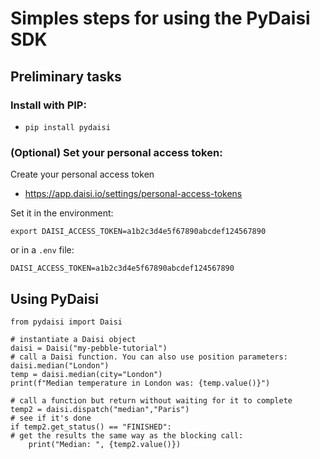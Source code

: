 # Simples steps for using the PyDaisi SDK

## Preliminary tasks

### Install with PIP:

- `pip install pydaisi`

### (Optional) Set your personal access token:

Create your personal access token

- https://app.daisi.io/settings/personal-access-tokens

Set it in the environment:
```
export DAISI_ACCESS_TOKEN=a1b2c3d4e5f67890abcdef124567890
```
or in a `.env` file:
```
DAISI_ACCESS_TOKEN=a1b2c3d4e5f67890abcdef124567890
```

## Using PyDaisi

```
from pydaisi import Daisi

# instantiate a Daisi object
daisi = Daisi("my-pebble-tutorial")
# call a Daisi function. You can also use position parameters: daisi.median("London")
temp = daisi.median(city="London")
print(f"Median temperature in London was: {temp.value()}")

# call a function but return without waiting for it to complete
temp2 = daisi.dispatch("median","Paris")
# see if it's done
if temp2.get_status() == "FINISHED":
# get the results the same way as the blocking call:
    print("Median: ", {temp2.value()})
```
